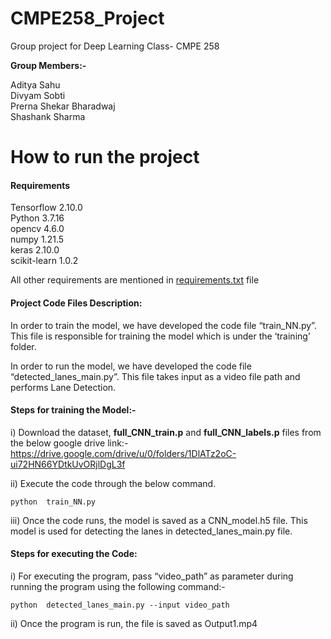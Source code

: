 # CMPE258_Project
Group project for Deep Learning Class- CMPE 258


**Group Members:-**

Aditya Sahu <br>
Divyam Sobti <br>
Prerna Shekar Bharadwaj <br>
Shashank Sharma


# How to run the project

#### Requirements

Tensorflow 2.10.0 <br>
Python 3.7.16 <br>
opencv 4.6.0 <br>
numpy 1.21.5 <br>
keras 2.10.0 <br>
scikit-learn 1.0.2 <br>

All other requirements are mentioned in [requirements.txt](https://github.com/adityasahugit/CMPE258_Project/blob/main/requirements.txt) file

#### Project Code Files Description:

In order to train the model, we have developed the code file “train_NN.py”. This file is responsible for training the model which is under the ‘training’ folder.

In order to run the model, we have developed the code file “detected_lanes_main.py”. This file takes input as a video file path and performs Lane Detection.




#### Steps for training the Model:- 

i) Download the dataset,  **full_CNN_train.p** and **full_CNN_labels.p** files from the below google drive link:- https://drive.google.com/drive/u/0/folders/1DlATz2oC-ui72HN66YDtkUvORjlDgL3f

ii) Execute the code through the below command.
```
python  train_NN.py
```

iii) Once the code runs, the model is saved as a CNN_model.h5 file. This model is used for detecting the lanes in detected_lanes_main.py file.


#### Steps for executing the Code:

i) For executing the program, pass “video_path” as parameter during running the program using the following command:-

```
python  detected_lanes_main.py --input video_path 
```

ii) Once the program is run, the file is saved as Output1.mp4



